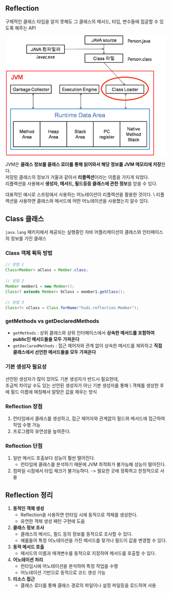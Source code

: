 ## Reflection
구체적인 클래스 타입을 알지 못해도 그 클래스의 메서드, 타입, 변수들에 접글할 수 있도록 해주는 API

<div align='center'>
    <img src="image/jvm_reflection.png" width="500px">
</div>

JVM은 **클래스 정보를 클래스 로더를 통해 읽어와서 해당 정보를 JVM 메모리에 저장**한다. \
저장된 클래스의 정보가 거울과 같아서 **리플렉션**이라는 이름을 가지게 되었다. \
리플랙션을 사용해서 **생성자, 메서드, 필드등등 클래스에 관한 정보**를 얻을 수 있다.

대표적인 예시로 스프링에서 사용하는 어노테이션이 리플렉션을 활용한 것이다. \ 
리플렉션을 사용하면 클래스와 메서드에 어떤 어노테이션을 사용했는지 알수 있다.

## Class 클래스
`java.lang` 패키지에서 제공되는 실행중인 자바 어플리케이션의 클래스와 인터페이스의 정보를 가진 클래스

### Class 객체 획득 방법
```java
// 방법 1
Class<Member> aClass = Member.class;

// 방법 2
Member member1 = new Member();
Class<? extends Member> bClass = member1.getClass();

// 방법 3
Class<?> cClass = Class.forName("hudi.reflection.Member");
```
### getMethods vs getDeclaredMethods

- `getMethods` : 상위 클래스와 상위 인터페이스에서 **상속한 메서드를 포함하여 public인 메서드들을 모두 가져온다**
- `getDeclaredMethods` : 접근 제어자와 관계 없이 상속한 메서드를 제외하고 **직접 클래스에서 선언한 메서드들을 모두 가져온다**

### 기본 생성자 필요성
선언된 생성자가 많이 있어도 기본 생성자가 반드시 필요한데, \
조금씩 차이날 수도 있는 선언된 생성자가 아닌 기본 생성자를 통해 \ 
객체를 생성한 후에 필드 이름에 매칭해서 알맞은 값을 채우는 방식

### Reflection 장점
1. 런타임에서 클래스를 생성하고, 접근 제어자와 관계없이 필드와 메서드에 접근하여 작업 수행 가능
2. 프로그램의 유연성을 높여준다.

### Reflection 단점
1. 일반 메서드 호출보다 성능이 훨씬 떨어진다.
   - 런타임에 클래스를 분석하기 때문에 JVM 최적화가 불가능해 성능이 떨어진다.
2. 컴파일 시점에서 타입 체크가 불가능하다. -> 필요한 곳에 정확하고 한정적으로 사용

## Reflection 정리

1. **동적인 객체 생성** 
   - Reflection을 사용하면 런타임 시에 동적으로 객체를 생성한다.
   - 유연한 객체 생성 패턴 구현에 도움
2. **클래스 정보 조사**
   - 클래스의 메서드, 필드 등의 정보를 동적으로 조사할 수 있다.
   - 예를들어 특정 어노테이션을 가진 메서드를 찾거나 필드이 값을 변경할 수 있다.
3. **동적 메서드 호출**
   - 매서드의 이름과 매개변수를 동적으로 지정하여 메서드를 호출할 수 있다.
4. **어노테이션 처리**
   - 런타임시에 어노테이션을 분석하여 특정 작업을 수행
   - 어노테이션 기반으로 동적으로 코드 생성 가능
5. **리소스 접근**
   - 클래스 로더를 통해 클래스 경로의 파일이나 설정 파일등을 로드하여 사용



